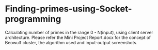 # Finding-primes-using-Socket-programming
Calculating number of primes in the range 0 - N(input), using client server architecture.
Please refer the Mini Project Report.docx for the concept of Beowulf cluster, the algorithm used and input-output screenshots.
